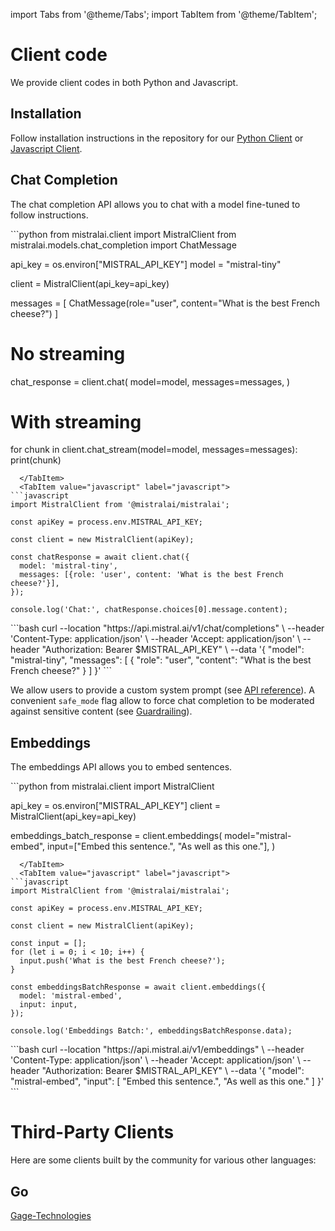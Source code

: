 import Tabs from '@theme/Tabs';
import TabItem from '@theme/TabItem';

# Client code

We provide client codes in both Python and Javascript.

## Installation

Follow installation instructions in the repository for our [Python Client](https://github.com/mistralai/client-python) or [Javascript Client](https://github.com/mistralai/client-js).

## Chat Completion

The chat completion API allows you to chat with a model fine-tuned to follow instructions.

<Tabs>
  <TabItem value="python" label="python" default>
```python
from mistralai.client import MistralClient
from mistralai.models.chat_completion import ChatMessage

api_key = os.environ["MISTRAL_API_KEY"]
model = "mistral-tiny"

client = MistralClient(api_key=api_key)

messages = [
    ChatMessage(role="user", content="What is the best French cheese?")
]

# No streaming
chat_response = client.chat(
    model=model,
    messages=messages,
)

# With streaming
for chunk in client.chat_stream(model=model, messages=messages):
    print(chunk)
```
  </TabItem>
  <TabItem value="javascript" label="javascript">
```javascript
import MistralClient from '@mistralai/mistralai';

const apiKey = process.env.MISTRAL_API_KEY;

const client = new MistralClient(apiKey);

const chatResponse = await client.chat({
  model: 'mistral-tiny',
  messages: [{role: 'user', content: 'What is the best French cheese?'}],
});

console.log('Chat:', chatResponse.choices[0].message.content);
```
  </TabItem>
  <TabItem value="curl" label="curl">
```bash
curl --location "https://api.mistral.ai/v1/chat/completions" \
     --header 'Content-Type: application/json' \
     --header 'Accept: application/json' \
     --header "Authorization: Bearer $MISTRAL_API_KEY" \
     --data '{
    "model": "mistral-tiny",
    "messages": [
     {
        "role": "user",
        "content": "What is the best French cheese?"
      }
    ]
  }'
```
  </TabItem>
</Tabs>

We allow users to provide a custom system prompt (see [API reference](../../api)). A convenient `safe_mode` flag allow to force chat completion to be moderated against sensitive content (see [Guardrailing](../guardrailing)).

## Embeddings

The embeddings API allows you to embed sentences.

<Tabs>
  <TabItem value="python" label="python" default>
```python
from mistralai.client import MistralClient

api_key = os.environ["MISTRAL_API_KEY"]
client = MistralClient(api_key=api_key)

embeddings_batch_response = client.embeddings(
      model="mistral-embed",
      input=["Embed this sentence.", "As well as this one."],
  )
```
  </TabItem>
  <TabItem value="javascript" label="javascript">
```javascript
import MistralClient from '@mistralai/mistralai';

const apiKey = process.env.MISTRAL_API_KEY;

const client = new MistralClient(apiKey);

const input = [];
for (let i = 0; i < 10; i++) {
  input.push('What is the best French cheese?');
}

const embeddingsBatchResponse = await client.embeddings({
  model: 'mistral-embed',
  input: input,
});

console.log('Embeddings Batch:', embeddingsBatchResponse.data);
```
  </TabItem>
  <TabItem value="curl" label="curl">
```bash
curl --location "https://api.mistral.ai/v1/embeddings" \
     --header 'Content-Type: application/json' \
     --header 'Accept: application/json' \
     --header "Authorization: Bearer $MISTRAL_API_KEY" \
     --data '{
    "model": "mistral-embed",
    "input": [
      "Embed this sentence.", 
      "As well as this one."
    ]
  }'
```
  </TabItem>
</Tabs>

# Third-Party Clients

Here are some clients built by the community for various other languages:

## Go
[Gage-Technologies](https://github.com/Gage-Technologies/mistral-go)
